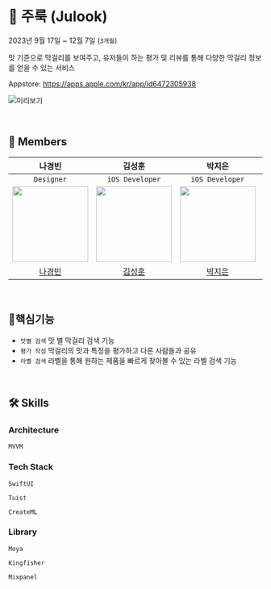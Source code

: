 # 🌾 주룩 (Julook)

2023년 9월 17일 ~ 12월 7일 (`3개월`)

맛 기준으로 막걸리를 보여주고, 유저들이 하는 평가 및 리뷰를 통해 다양한 막걸리 정보를 얻을 수 있는 서비스

Appstore: https://apps.apple.com/kr/app/id6472305938

<picture>![미리보기](https://github.com/DeveloperAcademy-POSTECH/MacC-Team-1010/assets/50910456/5f11b4a5-be60-4e7c-bd84-68d47517e5d4)</picture>


<br>

##  Members 

| **나경빈** | **김성훈** | **박지은** | **이민섭** | **김예림** |
|:---:|:---:|:---:|:---:|:---:|
| ```Designer``` | ```iOS Developer``` | ```iOS Developer``` | ```iOS Developer``` | ```Backend Developer``` |
<picture><img src="https://github.com/DeveloperAcademy-POSTECH/MacC-Team-1010/assets/50910456/5d6fa45b-f593-4d46-9427-b88a886d22a0" width="150" height="150" /></picture>|<picture><img src="https://avatars.githubusercontent.com/u/50910456?v=4" width="150" height="150" /></picture>|<picture><img src="https://github.com/DeveloperAcademy-POSTECH/MacC-Team-1010/assets/50910456/e3379948-7fc5-4482-8ea4-b95e1b95ef0f" width="150" height="150" /></picture>|<picture><img src="https://github.com/DeveloperAcademy-POSTECH/MacC-Team-1010/assets/50910456/1499190d-07d7-47b5-9dd6-1d63e9610cd7" width="150" height="150" /></picture>|<picture><img src="https://github.com/DeveloperAcademy-POSTECH/MacC-Team-1010/assets/50910456/8c2eaff1-37cc-4ebc-a168-a6baba6fff45" width="150" height="150" /></picture>|
|[나경빈](https://github.com/ngbeen)|[김성훈](https://github.com/ungchun)|[박지은](https://github.com/jieun0330)|[이민섭](https://github.com/mininim)|[김예림](https://github.com/yerimee82)|

<br/>

## 🔨핵심기능
* `맛별 검색` 맛 별 막걸리 검색 기능
* `평가 작성` 막걸리의 맛과 특징을 평가하고 다른 사람들과 공유
* `라벨 검색` 라벨을 통해 원하는 제품을 빠르게 찾아볼 수 있는 라벨 검색 기능


<br>

## 🛠 Skills 

### Architecture
```MVVM```

### Tech Stack

```SwiftUI```  

```Tuist```  

```CreateML```

### Library

```Moya```  

```Kingfisher```  

```Mixpanel```

